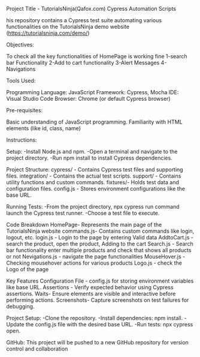 Project Title - TutorialsNinja(Qafox.com) Cypress Automation Scripts

his repository contains a Cypress test suite automating various functionalities on the TutorialsNinja demo website 
(https://tutorialsninja.com/demo/)

Objectives:

To check all the key functionalities of HomePage is working fine 
1-search bar Functionality
2-Add to cart functionality
3-Alert Messages 
4-Navigations


Tools Used:

Programming Language: JavaScript
Framework: Cypress, Mocha 
IDE: Visual Studio Code
Browser: Chrome (or default Cypress browser)


Pre-requisites:

Basic understanding of JavaScript programming.
Familiarity with HTML elements (like id, class, name)


Instructions:

Setup:
-Install Node.js and npm.
-Open a terminal and navigate to the project directory.
-Run npm install to install Cypress dependencies.

Project Structure:
cypress/ - Contains Cypress test files and supporting files.
integration/ -  Contains the actual test scripts.
support/ - Contains utility functions and custom commands.
fixtures/- Holds test data and configuration files.
config.js - Stores environment configurations like the base URL.

Running Tests:
-From the project directory, npx cypress run command launch the Cypress test runner.
-Choose a test file to execute.

Code Breakdown
HomePage- Represents the main page of the TutorialsNinja website
commands.js- Contains custom commands like login, logout, etc.
login.js - Login to the page by entering Valid data 
AddtoCart.js - search the product, open the product, Adding to the cart 
Search.js - Search bar functionality enter multiple  products and check that shows all products or not
Nevigations.js - navigate the page functionalities
MouseHover.js - Checking mousehover actions for various products 
Logo.js - check the Logo of the page 

Key Features
Configuration File - config.js for storing environment variables like base URL.
Assertions - Verify expected behavior using Cypress assertions.
Waits- Ensure elements are visible and interactive before performing actions.
Screenshots- Capture screenshots on test failures for debugging.


Project Setup:
-Clone the repository.
-Install dependencies: npm install.
-Update the config.js file with the desired base URL.
-Run tests: npx cypress open.

GitHub:
This project will be pushed to a new GitHub repository for version control and collaboration

































